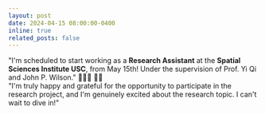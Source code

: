 ```yaml
---
layout: post
date: 2024-04-15 08:00:00-0400
inline: true
related_posts: false
---
```


"I'm scheduled to start working as a **Research Assistant** at the **Spatial Sciences Institute USC**, from May 15th! Under the supervision of Prof. Yi Qi and John P. Wilson." 🌴🏡🌳 🎉:sparkles:<br/>
"I'm truly happy and grateful for the opportunity to participate in the research project, and I'm genuinely excited about the research topic. I can't wait to dive in!"
